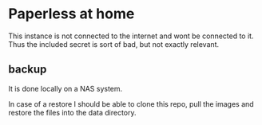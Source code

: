 # Paperless at home

This instance is not connected to the internet and wont be connected to it. Thus the included secret is sort of bad, but not
exactly relevant.

## backup

It is done locally on a NAS system.

In case of a restore I should be able to clone this repo, pull the images and restore the files
into the data directory.
